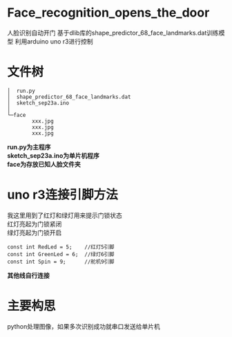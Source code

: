 # Face_recognition_opens_the_door
人脸识别自动开门
基于dlib库的shape_predictor_68_face_landmarks.dat训练模型
利用arduino uno r3进行控制
# 文件树
```
│  run.py
│  shape_predictor_68_face_landmarks.dat
│  sketch_sep23a.ino
│
└─face
        xxx.jpg
        xxx.jpg
        xxx.jpg
```
**run.py为主程序**  
**sketch_sep23a.ino为单片机程序**  
**face为存放已知人脸文件夹**  
# uno r3连接引脚方法
我这里用到了红灯和绿灯用来提示门锁状态  
红灯亮起为门锁紧闭  
绿灯亮起为门锁开启  
```
const int RedLed = 5;    //红灯5引脚
const int GreenLed = 6;  //绿灯6引脚
const int Spin = 9;      //舵机9引脚
```
**其他线自行连接**
# 主要构思
python处理图像，如果多次识别成功就串口发送给单片机
